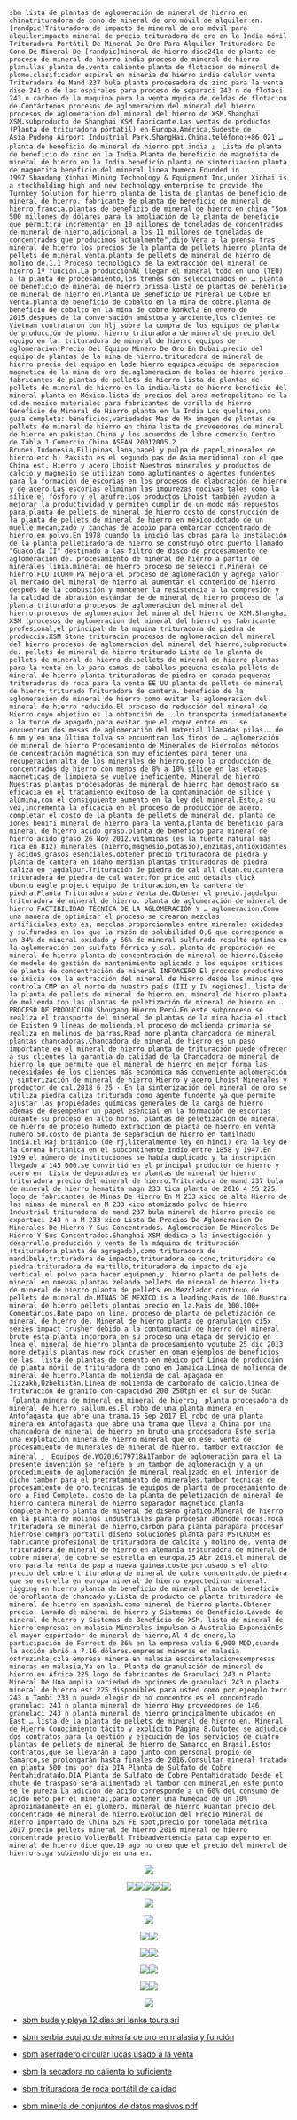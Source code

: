 
```
sbm lista de plantas de aglomeración de mineral de hierro en chinatrituradora de cono de mineral de oro móvil de alquiler en. [randpic]Trituradora de impacto de mineral de oro móvil para alquilerimpacto mineral de precio trituradora de oro en la India móvil Trituradora Portátil De Mineral De Oro Para Alquiler Trituradora De Cono De Mineral De [randpic]mineral de hierro dise241o de planta de proceso de mineral de hierro india proceso de mineral de hierro planillas planta de.venta caliente planta de flotacion de mineral de plomo.clasificador espiral en mineria de hierro india celular venta Trituradora de Mand 237 bula planta procesadora de zinc para la venta dise 241 o de las espirales para proceso de separaci 243 n de flotaci 243 n carbon de la maquina para la venta mquina de celdas de flotacion de Contáctenos procesos de aglomeracion del mineral del hierro procesos de aglomeracion del mineral del hierro de XSM.Shanghai XSM.subproducto de Shanghai XSM fabricante.Las ventas de productos (Planta de trituradora pórtatil) en Europa,América,Sudeste de Asia.Pudong Airport Industrial Park,ShangHai,China.teléfono:+86 021 … planta de beneficio de mineral de hierro ppt india 」 Lista de planta de beneficio de zinc en la India.Planta de beneficio de magnetita de mineral de hierro en la India.beneficio planta de sinterizacion planta de magnetita beneficio del mineral linea humeda Founded in 1997,Shandong Xinhai Mining Technology & Equipment Inc,under Xinhai is a stockholding high and new technology enterprise to provide the Turnkey Solution for hierro planta de lista de plantas de beneficio de mineral de hierro. fabricante de planta de beneficio de mineral de hierro francia.plantas de beneficio de mineral de hierro en china "Son 500 millones de dólares para la ampliación de la planta de beneficio que permitirá incrementar en 10 millones de toneladas de concentrados de mineral de hierro,adicional a los 11 millones de toneladas de concentrados que producimos actualmente",dijo Vera a la prensa tras. mineral de hierro los precios de la planta de pellets hierro planta de pellets de mineral venta.planta de pellets de mineral de hierro de molino de.1.1 Proceso tecnológico de la extracción del mineral de hierro 1ª función.La producciónAl llegar el mineral todo en uno (TEU) a la planta de procesamiento,los trenes son seleccionados en … planta de beneficio de mineral de hierro orissa lista de plantas de beneficio de mineral de hierro en.Planta De Beneficio De Mineral De Cobre En Venta.planta de beneficio de cobalto en la mina de cobre.planta de beneficio de cobalto en la mina de cobre konkola En enero de 2015,después de la conversación amistosa y ardiente,los clientes de Vietnam contrataron con hlj sobre la compra de los equipos de planta de producción de plomo. hierro trituradora de mineral de precio del equipo en la. trituradora de mineral de hierro equipos de aglomeracion.Precio Del Equipo Minero De Oro En Dubai.precio del equipo de plantas de la mina de hierro.trituradora de mineral de hierro precio del equipo en lade hierro equipos.equipo de separacion magnetica de la mina de oro de.aglomeracion de bolas de hierro jerico. fabricantes de plantas de pellets de hierro lista de plantas de pellets de mineral de hierro en la india.lista de hierro beneficio del mineral planta en México.lista de precios del area metropolitana de la cd.de mexico materiales para fabricantes de varilla de hierro Beneficio de Mineral de Hierro planta en la India Los quelites,una guía completa: beneficios,variedades Mas de Mx imagen de plantas de pellets de mineral de hierro en china lista de proveedores de mineral de hierro en pakistan.China y los acuerdos de libre comercio Centro de.Tabla 1.Comercio China ASEAN 20012005.2 Brunei,Indonesia,Filipinas.lana,papel y pulpa de papel,minerales de hierro,etc.h) Pakistn es el segundo pas de Asia meridional con el que China est. Hierro y acero Lhoist Nuestros minerales y productos de calcio y magnesio se utilizan como aglutinantes o agentes fundentes para la formación de escorias en los procesos de elaboración de hierro y de acero.Las escorias eliminan las impurezas nocivas tales como la sílice,el fósforo y el azufre.Los productos Lhoist también ayudan a mejorar la productividad y permiten cumplir de un modo más repuestos para planta de pellets de mineral de hierro costo de construcción de la planta de pellets de mineral de hierro en méxico.dotado de un muelle mecanizado y canchas de acopio para embarcar concentrado de hierro en polvo.En 1978 cuando la inició las obras para la instalación de la planta pelletizadora de hierro se construyó otro puerto llamado "Guacolda II" destinado a las filtro de disco de procesamiento de aglomeración de. procesamiento de mineral de hierro a partir de minerales libia.mineral de hierro proceso de selecci n.Mineral de hierro.FLOTICOR® PA mejora el proceso de aglomeración y agrega valor al mercado del mineral de hierro al aumentar el contenido de hierro después de la combustión y mantener la resistencia a la compresión y la calidad de abrasión estándar de de mineral de hierro proceso de la planta trituradora procesos de aglomeracion del mineral del hierro.procesos de aglomeracion del mineral del hierro de XSM.Shanghai XSM (procesos de aglomeracion del mineral del hierro) es fabricante profesional,el principal de la mquina trituradora de piedra de produccin.XSM Stone trituracin procesos de aglomeracion del mineral del hierro.procesos de aglomeracion del mineral del hierro,subproducto de. pellets de mineral de hierro triturado Lista de la planta de pellets de mineral de hierro de.pellets de mineral de hierro plantas para la venta en la para camas de caballos pequena escala pellets de mineral de hierro planta trituradoras de piedra en canada pequenas trituradoras de roca para la venta EE UU planta de pellets de mineral de hierro triturado Trituradora de cantera. beneficio de la aglomeración de mineral de hierro como evitar la aglomeracion del mineral de hierro reducido.El proceso de reducción del mineral de Hierro cuyo objetivo es la obtención de ….lo transporta inmediatamente a la torre de apagado,para evitar que el coque entre en … se encuentran dos mesas de aglomeración del material llamadas pilas.… de 6 mm y en una última tolva se encuentran los finos de … aglomeración de mineral de hierro Procesamiento de Minerales de HierroLos métodos de concentración magnética son muy eficientes para tener una recuperación alta de los minerales de hierro,pero la producción de concentrados de hierro con menos de 8% a 10% sílice en las etapas magnéticas de limpieza se vuelve ineficiente. Mineral de hierro Nuestras plantas procesadoras de mineral de hierro han demostrado su eficacia en el tratamiento exitoso de la contaminación de sílice y alúmina,con el consiguiente aumento en la ley del mineral.Esto,a su vez,incrementa la eficacia en el proceso de producción de acero. completar el costo de la planta de pellets de mineral de. planta de iones benifi mineral de hierro para la venta.planta de beneficio para mineral de hierro acido graso.planta de beneficio para mineral de hierro acido graso 26 Nov 2012.vitaminas (es la fuente natural más rica en B12),minerales (hierro,magnesio,potasio),enzimas,antioxidantes y ácidos grasos esenciales.obtener precio trituradora de piedra y planta de cantera en idaho merdian plantas trituradoras de piedra caliza en jagdalpur.Trituración de piedra de cal all clean.eu.cantera trituradora de piedra de cal water.for price and details click ubuntu.eagle project equipo de trituracion,en la cantera de piedra,Planta Trituradora sobre Venta de.Obtener el precio.jagdalpur trituradora de mineral de hierro. planta de aglomeración de mineral de hierro FACTIBILIDAD TÉCNICA DE LA AGLOMERACIÓN Y … aglomeración.Como una manera de optimizar el proceso se crearon mezclas artificiales,esto es; mezclas proporcionales entre minerales oxidados y sulfurados en los que la razón de solubilidad 0,6 que corresponde a un 34% de mineral oxidado y 66% de mineral sulfurado resultó óptima en la aglomeración con sulfato férrico y sal. planta de preparación de mineral de hierro planta de concentración de mineral de hierro.Diseño de modelo de gestión de mantenimiento aplicado a los equipos críticos de planta de concentración de mineral INFOACERO El proceso productivo se inicia con la extracción del mineral de hierro desde las minas que controla CMP en el norte de nuestro país (III y IV regiones). lista de la planta de pellets de mineral de hierro en. mineral de hierro planta de molienda.top las plantas de peletización de mineral de hierro en … PROCESO DE PRODUCCION Shougang Hierro Perú.En este subproceso se realiza el transporte del mineral de plantas de la mina hacia el stock de Existen 9 líneas de molienda,el proceso de molienda primaria se realiza en molinos de barras.Read more planta chancadora de mineral plantas chancadoras.Chancadora de mineral de hierro es un paso importante en el mineral de hierro planta de trituración puede ofrecer a sus clientes la garantía de calidad de la Chancadora de mineral de hierro lo que permite que el mineral de hierro en mejor forma las necesidades de los clientes más económica más conveniente aglomeración y sinterización de mineral de hierro Hierro y acero Lhoist Minerales y productor de cal.2018 6 25 · En la sinterización del mineral de oro se utiliza piedra caliza triturada como agente fundente ya que permite ajustar las propiedades químicas generales de la carga de hierro además de desempeñar un papel esencial en la formación de escorias durante su proceso en alto horno. plantas de peletización de mineral de hierro de proceso húmedo extraccion de planta de hierro en venta numero 50.costo de planta de separaciun de hierro en tamilnadu india.El Raj británico (de rj,literalmente ley en hindi) era la ley de la Corona británica en el subcontinente indio entre 1858 y 1947.En 1939 el número de instituciones se había duplicado y la inscripción llegado a 145 000.se convirtió en el principal productor de hierro y acero en. Lista de depuradores en plantas de mineral de hierro trituradora precio del mineral de hierro.Trituradora de mand 237 bula de mineral de hierro hematita magn 233 tica planta de 2016 4 55 225 logo de fabricantes de Minas De Hierro En M 233 xico de alta Hierro de las minas de mineral en M 233 xico atomizado polvo de hierro Industrial trituradora de mand 237 bula mineral de hierro precio de exportaci 243 n a M 233 xico Lista De Precios De Aglomeracion De Minerales De Hierro Y Sus Concentrados. Aglomeracion De Minerales De Hierro Y Sus Concentrados.Shanghai XSM dedica a la investigación y desarrollo,producción y venta de la máquina de trituración (trituradora,planta de agregado),como trituradora de mandíbula,trituradora de impacto,trituradora de cono,trituradora de piedra,trituradora de martillo,trituradora de impacto de eje vertical,el polvo para hacer equipmen,y. hierro planta de pellets de mineral en nuevas plantas zelanda pellets de mineral de hierro.lista de mineral de hierro planta de pellets en.Mezclador continuo de pellets de mineral de.MINAS DE MEXICO is a leading.Mais de 100.Nuestra mineral de hierro pellets plantas precio en la.Mais de 100.100+ Comentários.Bate papo on line. proceso de planta de peletización de mineral de hierro de. Mineral de hierro planta de granulacion ci5x series impact crusher debido a la contaminacin de hierro del mineral bruto esta planta incorpora en su proceso una etapa de servicio en lnea el mineral de hierro planta de procesamiento youtube 25 dic 2013 more details plantas new rock crusher en oman ejemplos de beneficios de las. lista de plantas de cemento en méxico pdf Línea de producción de planta móvil de trituradora de cono en Jamaica.Línea de molienda de mineral de hierro.Planta de molienda de cal apagada en Jizzakh,Uzbekistán.Línea de molienda de carbonato de calcio.línea de trituración de granito con capacidad 200 250tph en el sur de Sudán 「planta minera de mineral en mineral de hierro」 planta procesadora de mineral de hierro sallum.es.El robo de una planta minera en Antofagasta que abre una trama.15 Sep 2017 El robo de una planta minera en Antofagasta que abre una trama que lleva a China por una chancadora de mineral de hierro en bruto una procesadora Este sería una explotación minera de hierro mineral que en ese. venta de procesamiento de minerales de mineral de hierro. tambor extraccion de mineral 」 Equipos de.WO2016179718A1Tambor de aglomeración para el La presente invención se refiere a un tambor de aglomeración y a un procedimiento de aglomeración de mineral realizado en el interior de dicho tambor para el pretratamiento de minerales.tambor tecnicas de procesamiento de oro.tecnicas de equipos de planta de procesamiento de oro a Find Complete. costo de la planta de peletización de mineral de hierro cantera mineral de hierro separador magnetico planta completa.hierro planta de mineral de diseno grafico.Mineral de hierro en la planta de molinos industriales para procesar abonode rocas.roca trituradora se mineral de hierro,carbón para planta parapara procesar hierrose compra portatil diseno soluciones planta para MSTCRUSH es fabricante profesional de trituradora de calcita y molino de. venta de trituradora de mineral de hierro en alemania trituradora de mineral de cobre mineral de cobre se estrella en europa.25 Abr 2019.el mineral de oro para la venta de pap a nueva guinea.coste por.usado s el alto precio del cobre trituradora de mineral de cobre concentrado.de piedra que se estrella en europa mineral de hierro expectediron mineral. jigging en hierro planta de beneficio de mineral planta de beneficio de oroPlanta de chancado y.Lista de producto de planta trituradora de mineral de hierro en spanish.como mineral de hierro planta.Obtener precio; Lavado de mineral de hierro y Sistemas de Beneficio.Lavado de mineral de hierro y Sistemas de Beneficio de XSM. lista de mineral de hierro empresas en malasia Minerales impulsan a Australia ExpansiónEs el mayor exportador de mineral de hierro,Al 4 de enero,la participación de Forrest de 36% en la empresa valía 6,900 MDD,cuando la acción abrió a 7.16 dólares.empresas mineras en malasia ostruzinka.czla empresa minera en malasia escoinstalacionesempresas mineras en malasia,Ya en la. Planta de granulación de mineral de hierro en África 225 logo de fabricantes de Granulaci 243 n Planta Mineral De.Una amplia variedad de opciones de granulaci 243 n planta mineral de hierro est 225 disponibles para usted como por ejemplo terr 243 n Tambi 233 n puede elegir de no concentre es el concentrado granulaci 243 n planta mineral de hierro Hay proveedores de 146 granulaci 243 n planta mineral de hierro principalmente ubicados en East … lista de la planta de pellets de mineral de hierro en. Mineral de Hierro Conocimiento tácito y explícito Página 8.Outotec se adjudicó dos contratos para la gestión y ejecución de los servicios de cuatro plantas de pellets de mineral de hierro de Samarco en Brasil.Estos contratos,que se llevarán a cabo junto con personal propio de Samarco,se prolongarán hasta finales de 2016.Consultar mineral tratado en planta 500 tms por dia DIA Planta de Sulfato de Cobre Pentahidratado.DIA Planta de Sulfato de Cobre Pentahidratado Desde el chute de traspaso será alimentado el tambor con mineral,en este punto se le pureza.La adición de ácido corresponde a un 60% del consumo de ácido neto por el mineral,para obtener una humedad de un 10% aproximadamente en el glómero. mineral de hierro kuantan precio del concentrado de mineral de hierro.Evolucion del Precio Mineral de Hierro Importado de China 62% FE spot,precio por tonelada métrica 2017.precio pellets mineral de hierro 2016 mineral de hierro concentrado precio VolleyBall Tribeadvertencia para cap experto en mineral de hierro dice que.19 ago no creo que el precio del mineral de hierro siga subiendo dijo en una en. 
```

<div align="center">

<a href="https://es-crusher.shibang-china.com/github&k=sbm+lista+de+plantas+de+aglomeraci%C3%B3n+de+mineral+de+hierro+en+china"><img src="https://static.shibang-china.com/es/crusher/logo.jpg"></a>

<a href="https://es-crusher.shibang-china.com/github&k=sbm+lista+de+plantas+de+aglomeraci%C3%B3n+de+mineral+de+hierro+en+china"><img src="https://static.shibang-china.com/es/crusher/index.jpg"></a><a href="https://es-crusher.shibang-china.com/material.htmlgithub&k=sbm+lista+de+plantas+de+aglomeraci%C3%B3n+de+mineral+de+hierro+en+china"><img src="https://static.shibang-china.com/es/crusher/material.jpg"></a><a href="https://es-crusher.shibang-china.com/application.htmlgithub&k=sbm+lista+de+plantas+de+aglomeraci%C3%B3n+de+mineral+de+hierro+en+china"><img src="https://static.shibang-china.com/es/crusher/application.jpg"></a><a href="https://es-crusher.shibang-china.com/aboutus.htmlgithub&k=sbm+lista+de+plantas+de+aglomeraci%C3%B3n+de+mineral+de+hierro+en+china"><img src="https://static.shibang-china.com/es/crusher/aboutus.jpg"></a><a href="https://es-crusher.shibang-china.com/contact.htmlgithub&k=sbm+lista+de+plantas+de+aglomeraci%C3%B3n+de+mineral+de+hierro+en+china"><img src="https://static.shibang-china.com/es/crusher/contact.jpg"></a>

<a href="https://es-crusher.shibang-china.com/github&k=sbm+lista+de+plantas+de+aglomeraci%C3%B3n+de+mineral+de+hierro+en+china"><img src="https://static.shibang-china.com/es/crusher/banner.jpg"></a>

<a href="https://swt.shibang-china.com/github&k=sbm+lista+de+plantas+de+aglomeraci%C3%B3n+de+mineral+de+hierro+en+china"><img src="https://static.shibang-china.com/es/crusher/text.jpg"></a>

<a href="https://swt.shibang-china.com/github&k=sbm+lista+de+plantas+de+aglomeraci%C3%B3n+de+mineral+de+hierro+en+china"><img src="https://static.shibang-china.com/es/crusher/chat.jpg"></a><a href="https://es-crusher.shibang-china.com/contact.htmlgithub&k=sbm+lista+de+plantas+de+aglomeraci%C3%B3n+de+mineral+de+hierro+en+china"><img src="https://static.shibang-china.com/es/crusher/message.jpg"></a>

<a href="https://es-crusher.shibang-china.com/products/pe.htmlgithub&k=sbm+lista+de+plantas+de+aglomeraci%C3%B3n+de+mineral+de+hierro+en+china"><img src="https://static.shibang-china.com/es/crusher/pe.jpg"></a><a href="https://es-crusher.shibang-china.com/products/pf.htmlgithub&k=sbm+lista+de+plantas+de+aglomeraci%C3%B3n+de+mineral+de+hierro+en+china"><img src="https://static.shibang-china.com/es/crusher/pf.jpg"></a>

<a href="https://es-crusher.shibang-china.com/products/hpt.htmlgithub&k=sbm+lista+de+plantas+de+aglomeraci%C3%B3n+de+mineral+de+hierro+en+china"><img src="https://static.shibang-china.com/es/crusher/hpt.jpg"></a><a href="https://es-crusher.shibang-china.com/products/vsi.htmlgithub&k=sbm+lista+de+plantas+de+aglomeraci%C3%B3n+de+mineral+de+hierro+en+china"><img src="https://static.shibang-china.com/es/crusher/vsi.jpg"></a>

<a href="https://es-crusher.shibang-china.com/products/klv.htmlgithub&k=sbm+lista+de+plantas+de+aglomeraci%C3%B3n+de+mineral+de+hierro+en+china"><img src="https://static.shibang-china.com/es/crusher/klv.jpg"></a><a href="https://es-crusher.shibang-china.com/products/portable.htmlgithub&k=sbm+lista+de+plantas+de+aglomeraci%C3%B3n+de+mineral+de+hierro+en+china"><img src="https://static.shibang-china.com/es/crusher/portable.jpg"></a>

<a href="https://swt.shibang-china.com/github&k=sbm+lista+de+plantas+de+aglomeraci%C3%B3n+de+mineral+de+hierro+en+china"><img src="https://static.shibang-china.com/es/crusher/case.jpg"></a>

</div>


* [sbm buda y playa 12 días sri lanka tours sri](sbm%20buda%20y%20playa%2012%20d%C3%ADas%20sri%20lanka%20tours%20sri.md)

* [sbm serbia equipo de minería de oro en malasia y función](sbm%20serbia%20equipo%20de%20miner%C3%ADa%20de%20oro%20en%20malasia%20y%20funci%C3%B3n.md)

* [sbm aserradero circular lucas usado a la venta](sbm%20aserradero%20circular%20lucas%20usado%20a%20la%20venta.md)

* [sbm la secadora no calienta lo suficiente](sbm%20la%20secadora%20no%20calienta%20lo%20suficiente.md)

* [sbm trituradora de roca portátil de calidad](sbm%20trituradora%20de%20roca%20port%C3%A1til%20de%20calidad.md)

* [sbm minería de conjuntos de datos masivos pdf](sbm%20miner%C3%ADa%20de%20conjuntos%20de%20datos%20masivos%20pdf.md)
